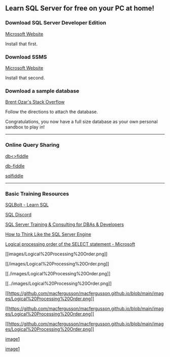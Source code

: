 ## Learn SQL Server for free on your PC at home!

### Download SQL Server Developer Edition

[Microsoft Website](https://www.microsoft.com/en-us/sql-server/sql-server-downloads)

Install that first.

### Download SSMS 

[Microsoft Website](https://docs.microsoft.com/en-us/sql/ssms/download-sql-server-management-studio-ssms)

Install that second.

### Download a sample database 

[Brent Ozar's Stack Overflow](https://www.brentozar.com/archive/2015/10/how-to-download-the-stack-overflow-database-via-bittorrent/)

Follow the directions to attach the database.

Congratulations, you now have a full size database as your own personal sandbox to play in!

---

### Online Query Sharing

[db<>fiddle](https://dbfiddle.uk/)

[db-fiddle](https://www.db-fiddle.com/)

[sqlfiddle](http://sqlfiddle.com/)

---

### Basic Training Resources


[SQLBolt - Learn SQL](https://sqlbolt.com/)


[SQL Discord](https://discord.gg/5c5ge7a7Ku)


[SQL Server Training & Consulting for DBAs & Developers ](https://www.sqlskills.com/)


[How to Think Like the SQL Server Engine](https://www.youtube.com/playlist?list=PLDYqU5RH_aX1VSVvjdla9TOKf939UhIDB)


[Logical processing order of the SELECT statement - Microsoft](https://docs.microsoft.com/en-us/sql/t-sql/queries/select-transact-sql?view=sql-server-ver15#logical-processing-order-of-the-select-statement)


[[images/Logical%20Processing%20Order.png]]

[[/images/Logical%20Processing%20Order.png]]

[[./images/Logical%20Processing%20Order.png]]

[[../images/Logical%20Processing%20Order.png]]

[[https://github.com/macfergusson/macfergusson.github.io/blob/main/images/Logical%20Processing%20Order.png]]

[[https://github.com/macfergusson/macfergusson.github.io/blob/main/images/Logical%20Processing%20Order.png]]

[[https://github.com/macfergusson/macfergusson.github.io/blob/main/images/Logical%20Processing%20Order.png]]

[image1](https://github.com/macfergusson/macfergusson.github.io/blob/main/images/Logical%20Processing%20Order.png)

[image1](images/Logical%20Processing%20Order.png)

